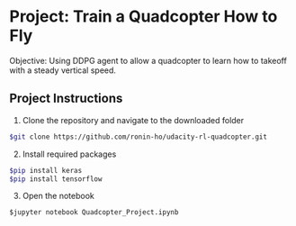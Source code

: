 # Project: Train a Quadcopter How to Fly

Objective: Using DDPG agent to allow a quadcopter to learn how to takeoff with a steady vertical speed.

## Project Instructions

1. Clone the repository and navigate to the downloaded folder
```bash
$git clone https://github.com/ronin-ho/udacity-rl-quadcopter.git
```

2. Install required packages
```bash
$pip install keras
$pip install tensorflow
```

3. Open the notebook
```
$jupyter notebook Quadcopter_Project.ipynb
```